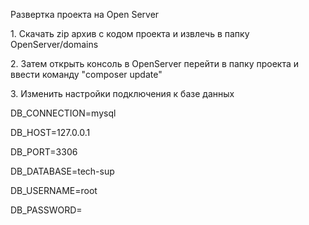 <p>Развертка проекта на Open Server</p>

<p>1. Скачать zip архив с кодом проекта и извлечь в папку OpenServer/domains</p>
<p>2. Затем открыть консоль в OpenServer перейти в папку проекта и ввести команду "composer update"</p>
<p>3. Изменить настройки подключения к базе данных</p>

DB_CONNECTION=mysql

DB_HOST=127.0.0.1

DB_PORT=3306

DB_DATABASE=tech-sup

DB_USERNAME=root

DB_PASSWORD=

